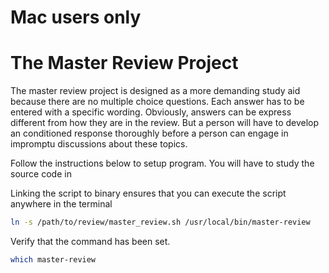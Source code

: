 # Mac users only


# The Master Review Project

The master review project is designed as a more demanding study aid because there are no multiple choice questions.
Each answer has to be entered with a specific wording. Obviously, answers can be express different from how they are
in the review. But a person will have to develop an conditioned response thoroughly before a person can engage in
impromptu discussions about these topics.


Follow the instructions below to setup program. You will have to study the source code in 

Linking the script to binary ensures that you can execute the script anywhere in the terminal


```sh
ln -s /path/to/review/master_review.sh /usr/local/bin/master-review
```


Verify that the command has been set.
```sh
which master-review
```